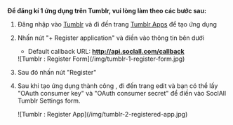 __Để đăng kí 1 ứng dụng trên Tumblr, vui lòng làm theo các bước sau:__

1. Đăng nhập vào [Tumblr](https://www.tumblr.com/) và đi đến trang [Tumblr Apps](https://www.tumblr.com/oauth/apps) để tạo ứng dụng
2. Nhấn nút "+ Register application" và điền vào thông tin bên dưới 
    * Default callback URL: __http://api.soclall.com/callback__
    
    <div class="soclall-br"></div>
    ![Tumblr : Register Form](/img/tumblr-1-register-form.jpg)
    <div class="soclall-br"></div>
    
3. Sau đó nhấn nút "Register"
4. Sau khi tạo ứng dụng thành công , đi đến trang edit và bạn có thể lấy "OAuth consumer key" và "OAuth consumer secret" để điền vào SoclAll Tumblr Settings form.
    <div class="soclall-br"></div>
    ![Tumblr : Register App](/img/tumblr-2-registered-app.jpg)
    <div class="soclall-br"></div>